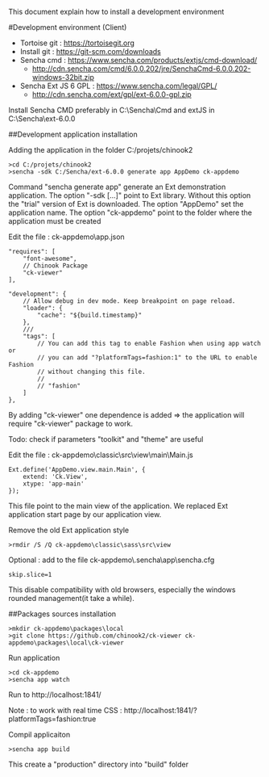 This document explain how to install a development environment

#Development environment (Client)

- Tortoise git : https://tortoisegit.org
- Install git : https://git-scm.com/downloads
- Sencha cmd : https://www.sencha.com/products/extjs/cmd-download/
  - http://cdn.sencha.com/cmd/6.0.0.202/jre/SenchaCmd-6.0.0.202-windows-32bit.zip
- Sencha Ext JS 6 GPL : https://www.sencha.com/legal/GPL/
  - http://cdn.sencha.com/ext/gpl/ext-6.0.0-gpl.zip

Install Sencha CMD preferably in C:\Sencha\Cmd and extJS in C:\Sencha\ext-6.0.0


##Development application installation

Adding the application in the folder C:/projets/chinook2
```
>cd C:/projets/chinook2
>sencha -sdk C:/Sencha/ext-6.0.0 generate app AppDemo ck-appdemo
```
Command "sencha generate app" generate an Ext demonstration application.
The option "-sdk [...]" point to Ext library. Without this option the "trial" version of Ext is downloaded.
The option "AppDemo" set the application name.
The option "ck-appdemo" point to the folder where the application must be created  

Edit the file : ck-appdemo\app.json
````
"requires": [
    "font-awesome",
    // Chinook Package
    "ck-viewer"
],

"development": {
    // Allow debug in dev mode. Keep breakpoint on page reload.
    "loader": {
        "cache": "${build.timestamp}"
    },
    ///
    "tags": [
        // You can add this tag to enable Fashion when using app watch or
        // you can add "?platformTags=fashion:1" to the URL to enable Fashion
        // without changing this file.
        //
        // "fashion"
    ]
},
````
By adding "ck-viewer" one dependence is added => the application will require "ck-viewer" package to work.

Todo: check if parameters "toolkit" and "theme" are useful

Edit the file : ck-appdemo\classic\src\view\main\Main.js
````
Ext.define('AppDemo.view.main.Main', {
    extend: 'Ck.View',
    xtype: 'app-main'
});
````
This file point to the main view of the application. We replaced Ext application start page by our application view.

Remove the old Ext application style
````
>rmdir /S /Q ck-appdemo\classic\sass\src\view
````

Optional : add to the file ck-appdemo\\.sencha\app\sencha.cfg
````
skip.slice=1
````
This disable compatibility with old browsers, especially the windows rounded management(it take a while).

##Packages sources installation

````
>mkdir ck-appdemo\packages\local
>git clone https://github.com/chinook2/ck-viewer ck-appdemo\packages\local\ck-viewer
````


Run application
````
>cd ck-appdemo
>sencha app watch
````

Run to http://localhost:1841/

Note : to work with real time CSS : http://localhost:1841/?platformTags=fashion:true 

Compil applicaiton
````
>sencha app build
````
This create a "production" directory into "build" folder
